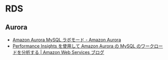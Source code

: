 # RDS

## Aurora

- [Amazon Aurora MySQL ラボモード - Amazon Aurora](https://docs.aws.amazon.com/ja_jp/AmazonRDS/latest/AuroraUserGuide/AuroraMySQL.Updates.LabMode.html)
- [Performance Insights を使用して Amazon Aurora の MySQL のワークロードを分析する | Amazon Web Services ブログ](https://aws.amazon.com/jp/blogs/news/analyze-amazon-aurora-mysql-workloads-with-performance-insights/)
